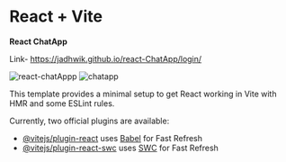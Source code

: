 # React + Vite


**React ChatApp**

Link- https://jadhwik.github.io/react-ChatApp/login/


![react-chatAppp](https://github.com/jadhwik/react-ChatApp/assets/99212318/07a5352a-ffa1-476f-90f7-608482be8236)
![chatapp](https://github.com/jadhwik/react-ChatApp/assets/99212318/ee77d08b-aca8-4973-b98e-cd787f8203a6)

This template provides a minimal setup to get React working in Vite with HMR and some ESLint rules.

Currently, two official plugins are available:

- [@vitejs/plugin-react](https://github.com/vitejs/vite-plugin-react/blob/main/packages/plugin-react/README.md) uses [Babel](https://babeljs.io/) for Fast Refresh
- [@vitejs/plugin-react-swc](https://github.com/vitejs/vite-plugin-react-swc) uses [SWC](https://swc.rs/) for Fast Refresh
